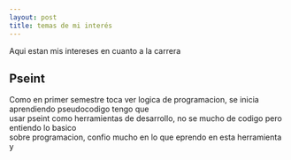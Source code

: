 ```yaml
---
layout: post
title: temas de mi interés
---
```

Aqui estan mis intereses en cuanto a la carrera

<h2>Pseint</h2>
<p>Como en primer semestre toca ver logica de programacion, se inicia aprendiendo pseudocodigo tengo que <br> usar pseint como herramientas de desarrollo, no se mucho de codigo pero entiendo lo basico <br>  sobre
programacion, confio mucho en lo que eprendo en esta herramienta y </p>

